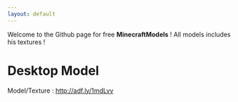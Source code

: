```yaml
---
layout: default
---
```


Welcome to the Github page for free **MinecraftModels** !
All models includes his textures !

# Desktop Model


Model/Texture : http://adf.ly/1mdLvv